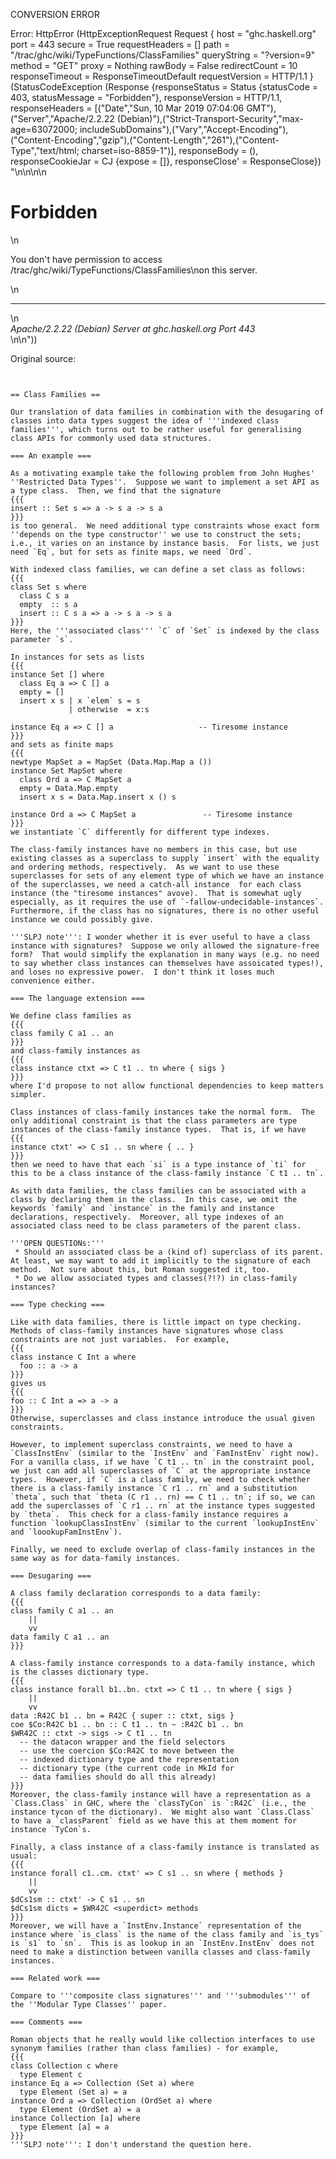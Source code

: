 CONVERSION ERROR

Error: HttpError (HttpExceptionRequest Request {
  host                 = "ghc.haskell.org"
  port                 = 443
  secure               = True
  requestHeaders       = []
  path                 = "/trac/ghc/wiki/TypeFunctions/ClassFamilies"
  queryString          = "?version=9"
  method               = "GET"
  proxy                = Nothing
  rawBody              = False
  redirectCount        = 10
  responseTimeout      = ResponseTimeoutDefault
  requestVersion       = HTTP/1.1
}
 (StatusCodeException (Response {responseStatus = Status {statusCode = 403, statusMessage = "Forbidden"}, responseVersion = HTTP/1.1, responseHeaders = [("Date","Sun, 10 Mar 2019 07:04:06 GMT"),("Server","Apache/2.2.22 (Debian)"),("Strict-Transport-Security","max-age=63072000; includeSubDomains"),("Vary","Accept-Encoding"),("Content-Encoding","gzip"),("Content-Length","261"),("Content-Type","text/html; charset=iso-8859-1")], responseBody = (), responseCookieJar = CJ {expose = []}, responseClose' = ResponseClose}) "<!DOCTYPE HTML PUBLIC \"-//IETF//DTD HTML 2.0//EN\">\n<html><head>\n<title>403 Forbidden</title>\n</head><body>\n<h1>Forbidden</h1>\n<p>You don't have permission to access /trac/ghc/wiki/TypeFunctions/ClassFamilies\non this server.</p>\n<hr>\n<address>Apache/2.2.22 (Debian) Server at ghc.haskell.org Port 443</address>\n</body></html>\n"))

Original source:

```trac


== Class Families ==

Our translation of data families in combination with the desugaring of classes into data types suggest the idea of '''indexed class families''', which turns out to be rather useful for generalising class APIs for commonly used data structures.

=== An example ===

As a motivating example take the following problem from John Hughes' ''Restricted Data Types''.  Suppose we want to implement a set API as a type class.  Then, we find that the signature
{{{
insert :: Set s => a -> s a -> s a
}}}
is too general.  We need additional type constraints whose exact form ''depends on the type constructor'' we use to construct the sets; i.e., it varies on an instance by instance basis.  For lists, we just need `Eq`, but for sets as finite maps, we need `Ord`.

With indexed class families, we can define a set class as follows:
{{{
class Set s where
  class C s a
  empty  :: s a
  insert :: C s a => a -> s a -> s a
}}}
Here, the '''associated class''' `C` of `Set` is indexed by the class parameter `s`.

In instances for sets as lists
{{{
instance Set [] where
  class Eq a => C [] a
  empty = []
  insert x s | x `elem` s = s
             | otherwise  = x:s

instance Eq a => C [] a                   -- Tiresome instance
}}}
and sets as finite maps
{{{
newtype MapSet a = MapSet (Data.Map.Map a ())
instance Set MapSet where
  class Ord a => C MapSet a
  empty = Data.Map.empty
  insert x s = Data.Map.insert x () s

instance Ord a => C MapSet a               -- Tiresome instance
}}}
we instantiate `C` differently for different type indexes.  

The class-family instances have no members in this case, but use existing classes as a superclass to supply `insert` with the equality and ordering methods, respectively.  As we want to use these superclasses for sets of any element type of which we have an instance of the superclasses, we need a catch-all instance  for each class instance (the "tiresome instances" avove).  That is somewhat ugly especially, as it requires the use of `-fallow-undecidable-instances`.  Furthermore, if the class has no signatures, there is no other useful instance we could possibly give.

'''SLPJ note''': I wonder whether it is ever useful to have a class instance with signatures?  Suppose we only allowed the signature-free form?  That would simplify the explanation in many ways (e.g. no need to say whether class instances can themselves have assoicated types!), and loses no expressive power.  I don't think it loses much convenience either.

=== The language extension ===

We define class families as
{{{
class family C a1 .. an
}}}
and class-family instances as
{{{
class instance ctxt => C t1 .. tn where { sigs }
}}}
where I'd propose to not allow functional dependencies to keep matters simpler.

Class instances of class-family instances take the normal form.  The only additional constraint is that the class parameters are type instances of the class-family instance types.  That is, if we have
{{{
instance ctxt' => C s1 .. sn where { .. }
}}}
then we need to have that each `si` is a type instance of `ti` for this to be a class instance of the class-family instance `C t1 .. tn`.

As with data families, the class families can be associated with a class by declaring them in the class.  In this case, we omit the keywords `family` and `instance` in the family and instance declarations, respectively.  Moreover, all type indexes of an associated class need to be class parameters of the parent class.

'''OPEN QUESTIONs:''' 
 * Should an associated class be a (kind of) superclass of its parent.  At least, we may want to add it implicitly to the signature of each method.  Not sure about this, but Roman suggested it, too.
 * Do we allow associated types and classes(?!?) in class-family instances?

=== Type checking ===

Like with data families, there is little impact on type checking.  Methods of class-family instances have signatures whose class constraints are not just variables.  For example,
{{{
class instance C Int a where 
  foo :: a -> a
}}}
gives us
{{{
foo :: C Int a => a -> a
}}}
Otherwise, superclasses and class instance introduce the usual given constraints.  

However, to implement superclass constraints, we need to have a `ClassInstEnv` (similar to the `InstEnv` and `FamInstEnv` right now).  For a vanilla class, if we have `C t1 .. tn` in the constraint pool, we just can add all superclasses of `C` at the appropriate instance types.  However, if `C` is a class family, we need to check whether there is a class-family instance `C r1 .. rn` and a substitution `theta`, such that `theta (C r1 .. rn) == C t1 .. tn`; if so, we can add the superclasses of `C r1 .. rn` at the instance types suggested by `theta`.  This check for a class-family instance requires a function `lookupClassInstEnv` (similar to the current `lookupInstEnv` and `loookupFamInstEnv`).

Finally, we need to exclude overlap of class-family instances in the same way as for data-family instances.

=== Desugaring ===

A class family declaration corresponds to a data family:
{{{
class family C a1 .. an
    ||
    vv
data family C a1 .. an
}}}

A class-family instance corresponds to a data-family instance, which is the classes dictionary type.
{{{
class instance forall b1..bn. ctxt => C t1 .. tn where { sigs }
    ||
    vv
data :R42C b1 .. bn = R42C { super :: ctxt, sigs }
coe $Co:R42C b1 .. bn :: C t1 .. tn ~ :R42C b1 .. bn
$WR42C :: ctxt -> sigs -> C t1 .. tn
  -- the datacon wrapper and the field selectors
  -- use the coercion $Co:R42C to move between the
  -- indexed dictionary type and the representation
  -- dictionary type (the current code in MkId for
  -- data families should do all this already)
}}}
Moreover, the class-family instance will have a representation as a `Class.Class` in GHC, where the `classTyCon` is `:R42C` (i.e., the instance tycon of the dictionary).  We might also want `Class.Class` to have a `classParent` field as we have this at them moment for instance `TyCon`s.

Finally, a class instance of a class-family instance is translated as usual:
{{{
instance forall c1..cm. ctxt' => C s1 .. sn where { methods }
    ||
    vv
$dCs1sm :: ctxt' -> C s1 .. sn
$dCs1sm dicts = $WR42C <superdict> methods
}}}
Moreover, we will have a `InstEnv.Instance` representation of the instance where `is_class` is the name of the class family and `is_tys` is `s1` to `sn`.  This is as lookup in an `InstEnv.InstEnv` does not need to make a distinction between vanilla classes and class-family instances.

=== Related work ===

Compare to '''composite class signatures''' and '''submodules''' of the ''Modular Type Classes'' paper.

=== Comments ===

Roman objects that he really would like collection interfaces to use synonym families (rather than class families) - for example, 
{{{
class Collection c where
  type Element c
instance Eq a => Collection (Set a) where
  type Element (Set a) = a
instance Ord a => Collection (OrdSet a) where
  type Element (OrdSet a) = a
instance Collection [a] where
  type Element [a] = a
}}}
'''SLPJ note''': I don't understand the question here.
```
